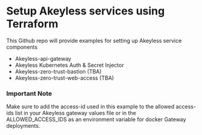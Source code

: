 # Setup Akeyless services using Terraform

This Github repo will provide examples for setting up Akeyless service components 
- Akeyless-api-gateway
- Akeyless Kubernetes Auth & Secret Injector
- Akeyless-zero-trust-bastion (TBA)
- Akeyless-zero-trust-web-access (TBA)


### Important Note
Make sure to add the access-id used in this example to the allowed access-ids list in your Akeyless gateway values file or in the ALLOWED_ACCESS_IDS as an environment variable for docker Gateway deployments.
